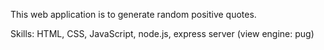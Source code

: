 This web application is to generate random positive quotes.

Skills: HTML, CSS, JavaScript, node.js, express server (view engine: pug)
